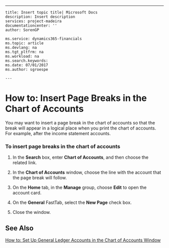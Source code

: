 ---
    title: Insert topic title| Microsoft Docs
    description: Insert description
    services: project-madeira
    documentationcenter: ''
    author: SorenGP

    ms.service: dynamics365-financials
    ms.topic: article
    ms.devlang: na
    ms.tgt_pltfrm: na
    ms.workload: na
    ms.search.keywords:
    ms.date: 07/01/2017
    ms.author: sgroespe

    ---
# How to: Insert Page Breaks in the Chart of Accounts
You may want to insert a page break in the chart of accounts so that the break will appear in a logical place when you print the chart of accounts. For example, after the income statement accounts.  
  
### To insert page breaks in the chart of accounts  
  
1.  In the **Search** box, enter **Chart of Accounts**, and then choose the related link.  
  
2.  In the **Chart of Accounts** window, choose the line with the account that the page break will follow.  
  
3.  On the **Home** tab, in the **Manage** group, choose **Edit** to open the account card.  
  
4.  On the **General** FastTab, select the **New Page** check box.  
  
5.  Close the window.  
  
## See Also  
 [How to: Set Up General Ledger Accounts in the Chart of Accounts Window](../how-to-set-up-general-ledger-accounts-in-the-chart-of-accounts-window.md)